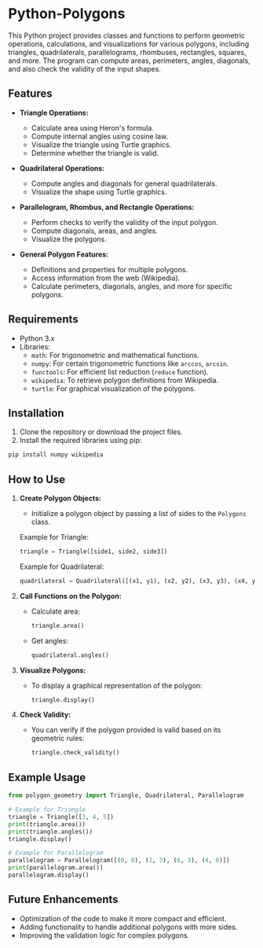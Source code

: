 # Python-Polygons

This Python project provides classes and functions to perform geometric operations, calculations, and visualizations for various polygons, including triangles, quadrilaterals, parallelograms, rhombuses, rectangles, squares, and more. The program can compute areas, perimeters, angles, diagonals, and also check the validity of the input shapes.

## Features

- **Triangle Operations:**
  - Calculate area using Heron's formula.
  - Compute internal angles using cosine law.
  - Visualize the triangle using Turtle graphics.
  - Determine whether the triangle is valid.

- **Quadrilateral Operations:**
  - Compute angles and diagonals for general quadrilaterals.
  - Visualize the shape using Turtle graphics.

- **Parallelogram, Rhombus, and Rectangle Operations:**
  - Perform checks to verify the validity of the input polygon.
  - Compute diagonals, areas, and angles.
  - Visualize the polygons.

- **General Polygon Features:**
  - Definitions and properties for multiple polygons.
  - Access information from the web (Wikipedia).
  - Calculate perimeters, diagonals, angles, and more for specific polygons.

## Requirements

- Python 3.x
- Libraries:
  - `math`: For trigonometric and mathematical functions.
  - `numpy`: For certain trigonometric functions like `arccos`, `arcsin`.
  - `functools`: For efficient list reduction (`reduce` function).
  - `wikipedia`: To retrieve polygon definitions from Wikipedia.
  - `turtle`: For graphical visualization of the polygons.

## Installation

1. Clone the repository or download the project files.
2. Install the required libraries using pip:

```bash
pip install numpy wikipedia
```

## How to Use

1. **Create Polygon Objects:**
   - Initialize a polygon object by passing a list of sides to the `Polygons` class.
   
   Example for Triangle:
   ```python
   triangle = Triangle([side1, side2, side3])
   ```

   Example for Quadrilateral:
   ```python
   quadrilateral = Quadrilateral([(x1, y1), (x2, y2), (x3, y3), (x4, y4)])
   ```

2. **Call Functions on the Polygon:**
   - Calculate area:
     ```python
     triangle.area()
     ```
   - Get angles:
     ```python
     quadrilateral.angles()
     ```

3. **Visualize Polygons:**
   - To display a graphical representation of the polygon:
     ```python
     triangle.display()
     ```

4. **Check Validity:**
   - You can verify if the polygon provided is valid based on its geometric rules:
     ```python
     triangle.check_validity()
     ```

## Example Usage

```python
from polygon_geometry import Triangle, Quadrilateral, Parallelogram

# Example for Triangle
triangle = Triangle([3, 4, 5])
print(triangle.area())
print(triangle.angles())
triangle.display()

# Example for Parallelogram
parallelogram = Parallelogram([(0, 0), (2, 3), (6, 3), (4, 0)])
print(parallelogram.area())
parallelogram.display()
```

## Future Enhancements

- Optimization of the code to make it more compact and efficient.
- Adding functionality to handle additional polygons with more sides.
- Improving the validation logic for complex polygons.
